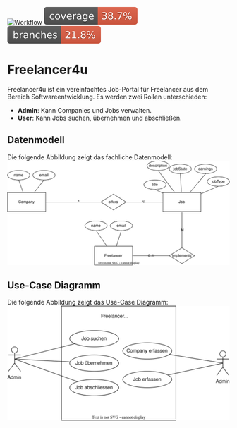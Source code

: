 ![Workflow](https://github.com/albertgstoehl/freelancer4u/actions/workflows/ci-badge.yml/badge.svg)
![Coverage](https://raw.githubusercontent.com/albertgstoehl/freelancer4u/refs/heads/main/.github/badges/jacoco.svg)
![Branches](https://raw.githubusercontent.com/albertgstoehl/freelancer4u/refs/heads/main/.github/badges/branches.svg)

# Freelancer4u

Freelancer4u ist ein vereinfachtes Job-Portal für Freelancer aus dem Bereich Softwareentwicklung. Es werden zwei Rollen unterschieden:

- **Admin**: Kann Companies und Jobs verwalten.
- **User**: Kann Jobs suchen, übernehmen und abschließen.

## Datenmodell

Die folgende Abbildung zeigt das fachliche Datenmodell:
![Datenmodell](assets/datenmodell.drawio.svg)
## Use-Case Diagramm

Die folgende Abbildung zeigt das Use-Case Diagramm:
![Use-Case Diagramm](assets/use-case.drawio.svg)
